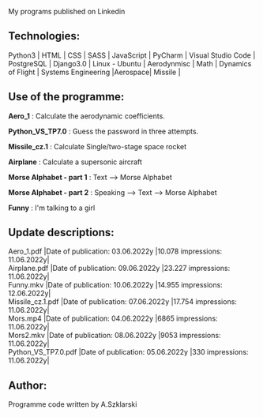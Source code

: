<p> My programs published on Linkedin </p>

## Technologies:
<p>Python3 | HTML | CSS | SASS | JavaScript | PyCharm | Visual Studio Code | PostgreSQL | Django3.0 | Linux - Ubuntu |
   Aerodynmisc | Math | Dynamics of Flight | Systems Engineering |Aerospace| Missile |</p>

## Use of the programme:
<p><strong>Aero_1</strong>			: Calculate the aerodynamic coefficients.</p>
<p><strong>Python_VS_TP7.0</strong>		: Guess the password in three attempts. </p>
<p><strong>Missile_cz.1</strong>		: Calculate Single/two-stage space rocket</p>
<p><strong>Airplane</strong>			: Calculate a supersonic aircraft</p>
<p><strong>Morse Alphabet - part 1</strong>	: Text --> Morse Alphabet</p>
<p><strong>Morse Alphabet - part 2</strong>	: Speaking --> Text --> Morse Alphabet</p>
<p><strong>Funny</strong>			: I'm talking to a girl</p>


## Update descriptions:
Aero_1.pdf		|Date of publication: 03.06.2022y |10.078 impressions: 11.06.2022y|<br>
Airplane.pdf		|Date of publication: 09.06.2022y |23.227 impressions: 11.06.2022y|<br>
Funny.mkv		|Date of publication: 10.06.2022y |14.955 impressions: 12.06.2022y|<br>
Missile_cz.1.pdf	|Date of publication: 07.06.2022y |17.754 impressions: 11.06.2022y|<br>
Mors.mp4		|Date of publication: 04.06.2022y |6865   impressions: 11.06.2022y|<br>
Mors2.mkv		|Date of publication: 08.06.2022y |9053   impressions: 11.06.2022y|<br>
Python_VS_TP7.0.pdf	|Date of publication: 05.06.2022y |330    impressions: 11.06.2022y|<br>


## Author:
Programme code written by A.Szklarski  
